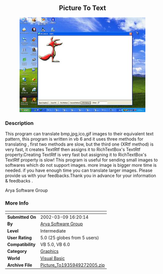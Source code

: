 ﻿<div align="center">

## Picture To Text

<img src="PIC20059271534276619.JPG">
</div>

### Description

This program can translate bmp,jpg,ico,gif images to their equivalent text pattern, this program is written in vb 6 and it uses three methods for translating , first two methods are slow, but the third one (XRtf method) is very fast, it creates TextRtf then assigns it to RichTextBox's TextRtf property.Creating TextRtf is very fast but assigning it to RichTextBox's TextRtf property is slow! This program is useful for sending small images to softwares which do not support images. more image is bigger more time is needed. if you have enough time you can translate larger images. Please provide us with your feedbacks.Thank you in advance for your information &amp; feedbacks .

Arya Software Group
 
### More Info
 


<span>             |<span>
---                |---
**Submitted On**   |2002-03-09 16:20:14
**By**             |[Arya Software Group](https://github.com/Planet-Source-Code/PSCIndex/blob/master/ByAuthor/arya-software-group.md)
**Level**          |Intermediate
**User Rating**    |5.0 (25 globes from 5 users)
**Compatibility**  |VB 5\.0, VB 6\.0
**Category**       |[Graphics](https://github.com/Planet-Source-Code/PSCIndex/blob/master/ByCategory/graphics__1-46.md)
**World**          |[Visual Basic](https://github.com/Planet-Source-Code/PSCIndex/blob/master/ByWorld/visual-basic.md)
**Archive File**   |[Picture\_To1935949272005\.zip](https://github.com/Planet-Source-Code/arya-software-group-picture-to-text__1-62704/archive/master.zip)








